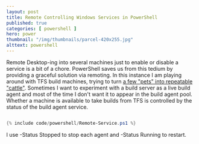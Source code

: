```yaml
---
layout: post
title: Remote Controlling Windows Services in PowerShell
published: true 
categories: [ powershell ]
hero: power
thumbnail: "/img/thumbnails/parcel-420x255.jpg"
alttext: powershell
---
```


Remote Desktop-ing into several machines just to enable or disable a service is a bit of a chore. PowerShell saves us from 
this tedium by providing a graceful solution via remoting. In this instance I am playing around with TFS build machines, trying to 
turn <a href="http://cloudscaling.com/blog/cloud-computing/the-history-of-pets-vs-cattle/">a few "pets" into repeatable "cattle"</a>.
Sometimes I want to experiment with a build server as a live build agent and most of the time I don't want it to appear in the build agent 
pool. Whether a machine is available to take builds from TFS is controlled by the status of the build agent service.

```powershell

{% include code/powershell/Remote-Service.ps1 %}

```
I use -Status Stopped to stop each agent and -Status Running to restart.
